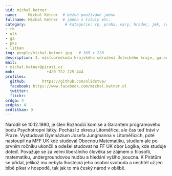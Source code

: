 ```yaml
---
uid: michal.ketner
name:     Michal Ketner  # běžně používáné jméno
fullname: Michal Ketner  # jméno s tituly etc.
category:                 # kategorie: rp, praha, vary, hradec, jmk, senat
- rk
- ulk
- ga
- pks
- litkan
img: people/michal-ketner.jpg   # 165 x 220
description: 3. místopředseda krajského sdružení Ústeckého kraje, garant programového bodu Psychotropní látky, člen rozhodčí komise  # kratký popis, max 160 znaků
mail:
- michal.ketner@pirati.cz
mob:			  +420 722 225 444
profiles:
  github:       https://github.com/olidstva/
  facebook:	https://www.facebook.com/michal.ketner.ol
  twitter: 
  flickr: 
ordga: 4
ordpks: 4
ordlitkan: 9
---
```


Narodil se 10.12.1990, je člen Rozhodčí komise a Garantem programového bodu Psychotropní látky. 
Pochází z okresu Litoměřice, ale čas teď tráví v Praze. Vystudoval Gymnázium Josefa Jungmanna v Litoměřicích, poté nastoupil na MFF UK kde studoval Obecnou Matematiku, studium ale po prvním ročníku ukončil a odešel studovat na FF UK obor Logika, kde studuje doteď.
Považuje se za velmi liberálního člověka se zájmem o filosofii, matematiku, undergroundovou hudbu a hledání vyšího jsoucna. K Pirátům se přidal, jelikož mu nebyla lhostejná jeho osobní svoboda a nechtěl už jen blbě plkat v hospodě, tak jak to má český národ v oblibě.
